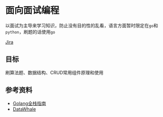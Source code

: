 # 面向面试编程
以面试为主导来学习知识，防止没有目的性的乱看，语言方面暂时限定在`go`和`python`，刷题的话使用`go`

[Jira](https://yuleirem123.atlassian.net/jira/software/projects/CPG/boards/1)
## 目标
刷算法题、数据结构、CRUD常用组件原理和使用

## 参考资料
- [Golang全栈指南](https://golangguide.top/)
- [DataWhale](https://github.com/orgs/datawhalechina/repositories?type=all)
